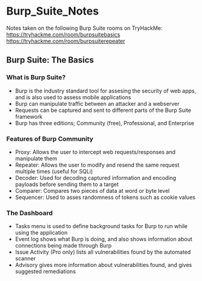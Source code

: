 # Burp_Suite_Notes
Notes taken on the following Burp Suite rooms on TryHackMe: https://tryhackme.com/room/burpsuitebasics https://tryhackme.com/room/burpsuiterepeater

## Burp Suite: The Basics

### What is Burp Suite?
- Burp is the industry standard tool for assesing the security of web apps, and is also used to assess mobile applications
- Burp can manipulate traffic between an attacker and a webserver
- Requests can be captured and sent to different parts of the Burp Suite framework
- Burp has three editions; Community (free), Professional, and Enterprise

### Features of Burp Community
- Proxy: Allows the user to intercept web requests/responses and manipulate them
- Repeater: Allows the user to modify and resend the same request multiple times (useful for SQLi)
- Decoder: Used for decoding captured information and encoding payloads before sending them to a target
- Comparer: Compares two pieces of data at word or byte level
- Sequencer: Used to asses randomness of tokens such as cookie values 

### The Dashboard
- Tasks menu is used to define background tasks for Burp to run while using the application
- Event log shows what Burp is doing, and also shows information about connections being made through Burp
- Issue Activity (Pro only) lists all vulnerabilities found by the automated scanner
- Advisory gives more information about vulnerabilities found, and gives suggested remediations

